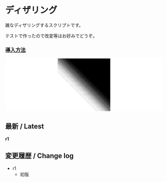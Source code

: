 # ディザリング

雑なディザリングするスクリプトです。

テストで作ったので改変等はお好みでどうぞ。

### [導入方法](https://github.com/nea-c/AviUtl-Scripts/blob/master/aviutl2/README.md)

![sample](sample.png)


## 最新 / Latest

**r1**


## 変更履歴 / Change log

- r1
    - 初版